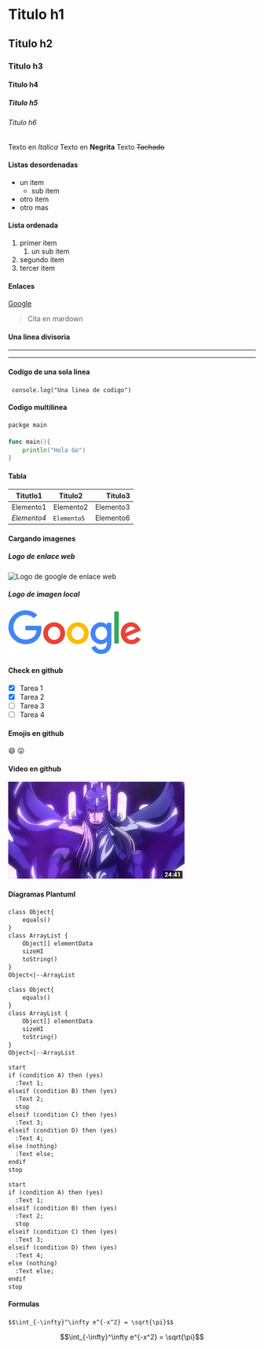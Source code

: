 <!--Titulos-->
# Titulo h1
## Titulo h2
### Titulo h3
#### Titulo h4
##### Titulo h5
###### Titulo h6

Texto en *Italica*
Texto en **Negrita**
Texto ~~Tachado~~

#### Listas desordenadas
* un item
    * sub item
* otro item
* otro mas

#### Lista ordenada

1. primer item
    1. un sub item
2. segundo item
3. tercer item

#### Enlaces
[Google](http://www.google.com)

> Cita en  mardown
#### Una linea divisoria
--- 
___

#### Codigo de una sola linea
` console.log("Una linea de codigo")`
#### Codigo multilinea
```go
packge main

func main(){
    println("Hola Go")
}

```

#### Tabla
|Titutlo1   |Titulo2    |Titulo3    |
|-----------|:-----------:|-----------:|
|Elemento1  |Elemento2  |Elemento3  |
|*Elemento4*  |`Elemento5 ` |Elemento6  |

#### Cargando imagenes
##### Logo de enlace web
![Logo de google de enlace web](https://www.google.com/images/branding/googlelogo/1x/googlelogo_color_272x92dp.png)

##### Logo de imagen local
![Logo de google de imagen local](googlelogo.png)

#### Check en github
* [x] Tarea 1
* [x] Tarea 2
* [ ] Tarea 3
* [ ] Tarea 4

#### Emojis en github
:smile:
:stuck_out_tongue:

#### Video en github
[![IMAGE ALT TEXT HERE](video.PNG)](https://www.youtube.com/watch?v=D8-YSqAoxD4)


#### Diagramas Plantuml

````
class Object{
    equals()
}
class ArrayList {
    Object[] elementData
    sizeHI
    toString()
}
Object<|--ArrayList
````

```plantuml
class Object{
    equals()
}
class ArrayList {
    Object[] elementData
    sizeHI
    toString()
}
Object<|--ArrayList
```

```
start
if (condition A) then (yes)
  :Text 1;
elseif (condition B) then (yes)
  :Text 2;
  stop
elseif (condition C) then (yes)
  :Text 3;
elseif (condition D) then (yes)
  :Text 4;
else (nothing)
  :Text else;
endif
stop
```

```plantuml
start
if (condition A) then (yes)
  :Text 1;
elseif (condition B) then (yes)
  :Text 2;
  stop
elseif (condition C) then (yes)
  :Text 3;
elseif (condition D) then (yes)
  :Text 4;
else (nothing)
  :Text else;
endif
stop
```

#### Formulas

` $$\int_{-\infty}^\infty e^{-x^2} = \sqrt{\pi}$$ `

$$\int_{-\infty}^\infty e^{-x^2} = \sqrt{\pi}$$